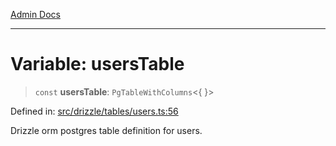 [Admin Docs](/)

***

# Variable: usersTable

> `const` **usersTable**: `PgTableWithColumns`\<\{ \}\>

Defined in: [src/drizzle/tables/users.ts:56](https://github.com/Sourya07/talawa-api/blob/aac5f782223414da32542752c1be099f0b872196/src/drizzle/tables/users.ts#L56)

Drizzle orm postgres table definition for users.
